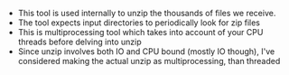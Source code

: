 - This tool is used internally to unzip the thousands of files we receive.
- The tool expects input directories to periodically look for zip files
- This is multiprocessing tool which takes into account of your CPU threads before delving into unzip
- Since unzip involves both IO and CPU bound (mostly IO though), I've considered making the actual unzip as multiprocessing, than threaded